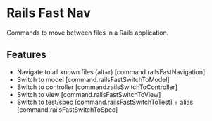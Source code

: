 # Rails Fast Nav

Commands to move between files in a Rails application.

## Features

* Navigate to all known files (alt+r) [command.railsFastNavigation]
* Switch to model [command.railsFastSwitchToModel]
* Switch to controller [command.railsSwitchToController]
* Switch to view [command.railsFastSwitchToView]
* Switch to test/spec [command.railsFastSwitchToTest] + alias [command.railsFastSwitchToSpec]